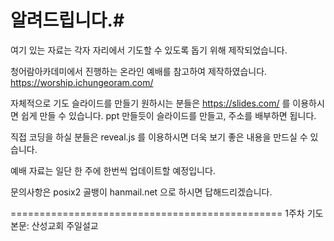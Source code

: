# 알려드립니다.# 

여기 있는 자료는 각자 자리에서 기도할 수 있도록 돕기 위해 제작되었습니다.

청어람아카데미에서 진행하는 온라인 예배를 참고하여 제작하였습니다. 
https://worship.ichungeoram.com/

자체적으로 기도 슬라이드를 만들기 원하시는 분들은
https://slides.com/
를 이용하시면 쉽게 만들 수 있습니다. ppt 만들듯이 슬라이드를 만들고, 주소를 배부하면 됩니다.

직접 코딩을 하실 분들은 
reveal.js 를 이용하시면 더욱 보기 좋은 내용을 만드실 수 있습니다.

예배 자료는 일단 한 주에 한번씩 업데이트할 예정입니다.

문의사항은 posix2 골뱅이 hanmail.net 으로 하시면 답해드리겠습니다. 

===============================================
1주차 기도
본문: 산성교회 주일설교


